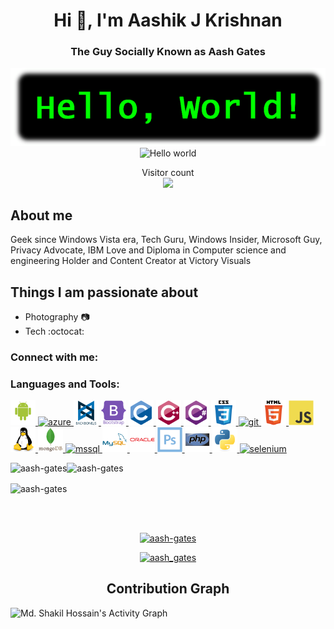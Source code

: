 <h1 align="center">Hi 👋, I'm Aashik J Krishnan</h1>
<h3 align="center">The Guy Socially Known as Aash Gates</h3>
<p align="center"> 
<img src="https://raw.githubusercontent.com/aash-gates/aash-gates/main/Image/HelloWorld.png" alt="A Gem of a Day.">
<img src="https://raw.githubusercontent.com/aash-gates/aash-gates/main/Image/gates.gif" alt="Hello world">

<p align="center"> 
  Visitor count<br>
  <img src="https://profile-counter.glitch.me/aash-gates/count.svg" />
</p>

## About me

Geek since Windows Vista era, Tech Guru, Windows Insider, Microsoft Guy, Privacy Advocate, IBM Love and 
Diploma in Computer science and engineering Holder and Content Creator at Victory Visuals
<!-- its about me
-->

## Things I am passionate about

- Photography :camera:
- Tech :octocat:


<h3 align="left">Connect with me:</h3>
<p align="left">

<h3 align="left">Languages and Tools:</h3>
<p align="left"> <a href="https://developer.android.com" target="_blank"> <img src="https://raw.githubusercontent.com/devicons/devicon/master/icons/android/android-original-wordmark.svg" alt="android" width="40" height="40"/> </a> <a href="https://azure.microsoft.com/en-in/" target="_blank"> <img src="https://www.vectorlogo.zone/logos/microsoft_azure/microsoft_azure-icon.svg" alt="azure" width="40" height="40"/> </a> <a href="https://backbonejs.org" target="_blank"> <img src="https://raw.githubusercontent.com/devicons/devicon/master/icons/backbonejs/backbonejs-original-wordmark.svg" alt="backbonejs" width="40" height="40"/> </a> <a href="https://getbootstrap.com" target="_blank"> <img src="https://raw.githubusercontent.com/devicons/devicon/master/icons/bootstrap/bootstrap-plain-wordmark.svg" alt="bootstrap" width="40" height="40"/> </a> <a href="https://www.cprogramming.com/" target="_blank"> <img src="https://raw.githubusercontent.com/devicons/devicon/master/icons/c/c-original.svg" alt="c" width="40" height="40"/> </a> <a href="https://www.w3schools.com/cpp/" target="_blank"> <img src="https://raw.githubusercontent.com/devicons/devicon/master/icons/cplusplus/cplusplus-original.svg" alt="cplusplus" width="40" height="40"/> </a> <a href="https://www.w3schools.com/cs/" target="_blank"> <img src="https://raw.githubusercontent.com/devicons/devicon/master/icons/csharp/csharp-original.svg" alt="csharp" width="40" height="40"/> </a> <a href="https://www.w3schools.com/css/" target="_blank"> <img src="https://raw.githubusercontent.com/devicons/devicon/master/icons/css3/css3-original-wordmark.svg" alt="css3" width="40" height="40"/> </a> <a href="https://git-scm.com/" target="_blank"> <img src="https://www.vectorlogo.zone/logos/git-scm/git-scm-icon.svg" alt="git" width="40" height="40"/> </a> <a href="https://www.w3.org/html/" target="_blank"> <img src="https://raw.githubusercontent.com/devicons/devicon/master/icons/html5/html5-original-wordmark.svg" alt="html5" width="40" height="40"/> </a> <a href="https://developer.mozilla.org/en-US/docs/Web/JavaScript" target="_blank"> <img src="https://raw.githubusercontent.com/devicons/devicon/master/icons/javascript/javascript-original.svg" alt="javascript" width="40" height="40"/> </a> <a href="https://www.linux.org/" target="_blank"> <img src="https://raw.githubusercontent.com/devicons/devicon/master/icons/linux/linux-original.svg" alt="linux" width="40" height="40"/> </a> <a href="https://www.mongodb.com/" target="_blank"> <img src="https://raw.githubusercontent.com/devicons/devicon/master/icons/mongodb/mongodb-original-wordmark.svg" alt="mongodb" width="40" height="40"/> </a> <a href="https://www.microsoft.com/en-us/sql-server" target="_blank"> <img src="https://cdn.worldvectorlogo.com/logos/microsoft-sql-server.svg" alt="mssql" width="40" height="40"/> </a> <a href="https://www.mysql.com/" target="_blank"> <img src="https://raw.githubusercontent.com/devicons/devicon/master/icons/mysql/mysql-original-wordmark.svg" alt="mysql" width="40" height="40"/> </a> <a href="https://www.oracle.com/" target="_blank"> <img src="https://raw.githubusercontent.com/devicons/devicon/master/icons/oracle/oracle-original.svg" alt="oracle" width="40" height="40"/> </a> <a href="https://www.photoshop.com/en" target="_blank"> <img src="https://raw.githubusercontent.com/devicons/devicon/master/icons/photoshop/photoshop-line.svg" alt="photoshop" width="40" height="40"/> </a> <a href="https://www.php.net" target="_blank"> <img src="https://raw.githubusercontent.com/devicons/devicon/master/icons/php/php-original.svg" alt="php" width="40" height="40"/> </a> <a href="https://www.python.org" target="_blank"> <img src="https://raw.githubusercontent.com/devicons/devicon/master/icons/python/python-original.svg" alt="python" width="40" height="40"/> </a> <a href="https://www.selenium.dev" target="_blank"> <img src="https://raw.githubusercontent.com/detain/svg-logos/780f25886640cef088af994181646db2f6b1a3f8/svg/selenium-logo.svg" alt="selenium" width="40" height="40"/> </a> </p>

<p><img align="left" src="https://github-readme-stats.vercel.app/api/top-langs?username=aash-gates&show_icons=true&locale=en&layout=compact" alt="aash-gates" /></p>

<p>&nbsp;<img align="left" src="https://github-readme-stats.vercel.app/api?username=aash-gates&show_icons=true&locale=en" alt="aash-gates" /></p>

<p><img align="center" src="https://github-readme-streak-stats.herokuapp.com/?user=aash-gates&" alt="aash-gates" /></p>
<br>


</br>
<p align="center"> <a href="https://github.com/ryo-ma/github-profile-trophy"><img src="https://github-profile-trophy.vercel.app/?username=aash-gates" alt="aash-gates" /></a> </p>

<p align="center"> <a href="https://twitter.com/aash_gates" target="blank"><img src="https://img.shields.io/twitter/follow/aash_gates?logo=twitter&style=for-the-badge" alt="aash_gates" /></a> </p>

<!-- START NEW SECTION -->
<p align="center">
 <h2 align="center">Contribution Graph</h2>
<p>
<img alt="Md. Shakil Hossain's Activity Graph" src="https://activity-graph.herokuapp.com/graph?username=aash-gates&bg_color=1F222E&color=F8D866&line=F85D7F&point=FFFFFF&hide_border=true" />
</p>

</body>
</html>

<!--
**aash-gates/aash-gates** is a ✨ _special_ ✨ repository because its `README.md` (this file) appears on your GitHub profile.

Here are some ideas to get you started:

- 🔭 I’m currently working on ...
- 🌱 I’m currently learning ...
- 👯 I’m looking to collaborate on ...
- 🤔 I’m looking for help with ...
- 💬 Ask me about ...
- 📫 How to reach me: ...
- 😄 Pronouns: ...
- ⚡ Fun fact: ...


